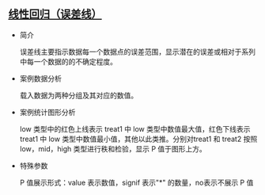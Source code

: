## [线性回归（误差线）](/basic/line-errorbar)

- 简介

  误差线主要指示数据每一个数据点的误差范围，显示潜在的误差或相对于系列中每一个数据的的不确定程度。

- 案例数据分析

  载入数据为两种分组及其对应的数值。

- 案例统计图形分析

  low 类型中的红色上线表示 treat1 中 low 类型中数值最大值，红色下线表示 treat1 中 low 类型中数值最小值，其他以此类推。分别对treat1 和 treat2 按照 low，mid，high 类型进行秩和检验，显示 P 值于图形上方。

- 特殊参数

  P 值展示形式：value 表示数值，signif 表示"\*" 的数量，no表示不展示 P 值

